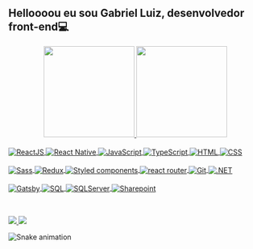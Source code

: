 ## Helloooou eu sou Gabriel Luiz, desenvolvedor front-end💻

<div align="center">
  <a href="https://github.com/gabrielluiz01">
  <img height="180em" src="https://github-readme-stats.vercel.app/api?username=gabrielluiz01&show_icons=true&theme=dark&include_all_commits=true&count_private=true"/>
  <img height="180em" src="https://github-readme-stats.vercel.app/api/top-langs/?username=gabrielluiz01&layout=compact&langs_count=7&theme=dark"/>
</div>
<div style="display: inline_block"><br>
  <img alt="ReactJS" align="center" src="https://img.shields.io/badge/React-20232A?style=for-the-badge&logo=react&logoColor=61DAFB">
  <img alt="React Native" align="center" src="https://img.shields.io/badge/React_Native-20232A?style=for-the-badge&logo=react&logoColor=61DAFB">
  <img alt="JavaScript" align="center" src="https://img.shields.io/badge/JavaScript-F7DF1E?style=for-the-badge&logo=javascript&logoColor=black">
  <img alt="TypeScript" align="center" src="https://img.shields.io/badge/TypeScript-007ACC?style=for-the-badge&logo=typescript&logoColor=white">
  <img alt="HTML" align="center" src="https://img.shields.io/badge/HTML5-E34F26?style=for-the-badge&logo=html5&logoColor=white">
  <img alt="CSS" align="center" src="https://img.shields.io/badge/CSS3-1572B6?style=for-the-badge&logo=css3&logoColor=white">  
</div><br>
<div style="display: inline_block">  
  <img alt="Sass" align="center" src="https://img.shields.io/badge/Sass-CC6699?style=for-the-badge&logo=sass&logoColor=white"> 
  <img alt="Redux" align="center" src="https://img.shields.io/badge/Redux-593D88?style=for-the-badge&logo=redux&logoColor=white">
  <img alt="Styled components" align="center" src="https://img.shields.io/badge/styled--components-DB7093?style=for-the-badge&logo=styled-components&logoColor=white">
  <img alt="react router" align="center" src="https://img.shields.io/badge/React_Router-CA4245?style=for-the-badge&logo=react-router&logoColor=white">
  <img alt="Git" align="center" src="https://img.shields.io/badge/GIT-E44C30?style=for-the-badge&logo=git&logoColor=white">    
  <img alt=".NET" align="center" src="https://img.shields.io/badge/.NET-5C2D91?style=for-the-badge&logo=.net&logoColor=white">
  </div><br>
   <div style="display: inline_block">
  <img alt="Gatsby" align="center" src="https://img.shields.io/badge/Gatsby-663399?style=for-the-badge&logo=gatsby&logoColor=white">
   <img alt="SQL" align="center" src="https://img.shields.io/badge/MySQL-00000F?style=for-the-badge&logo=mysql&logoColor=white">
  <img alt="SQLServer" align="center" src="https://img.shields.io/badge/Microsoft_SQL_Server-CC2927?style=for-the-badge&logo=microsoft-sql-server&logoColor=white">
  <img alt="Sharepoint" align="center" src="https://img.shields.io/badge/Microsoft_SharePoint-0078D4?style=for-the-badge&logo=microsoft-sharepoint&logoColor=white">
</div><br>
  
  ##
<div>
  <a href="https://www.linkedin.com/in/gabriel-ribeiro-66134b184" target="_blank">
    <img src="https://img.shields.io/badge/LinkedIn-0077B5?style=for-the-badge&logo=linkedin&logoColor=white">
  </a>
<a href="mailto:gabriel.luizvieira01@gmail.com" target="_blank">
    <img src="https://img.shields.io/badge/Gmail-D14836?style=for-the-badge&logo=gmail&logoColor=white">
  </a>

![Snake animation](https://github.com/gabrielluiz01/gabrielluiz01/blob/output/github-contribution-grid-snake.svg)


</div>                                                                                                                                          
